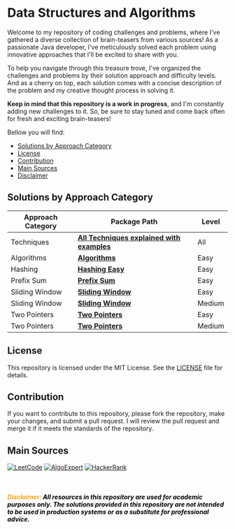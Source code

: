 # Data Structures and Algorithms

Welcome to my repository of coding challenges and problems, where I've gathered a diverse collection of brain-teasers from various sources! 
As a passionate Java developer, I've meticulously solved each problem using innovative approaches that I'll be excited to share with you.

To help you navigate through this treasure trove, I've organized the challenges and problems by their solution approach and difficulty levels. And as a cherry on top, each solution comes with a concise description of the problem and my creative thought process in solving it.

**Keep in mind that this repository is a work in progress**, and I'm constantly adding new challenges to it. So, be sure to stay tuned and come back often for fresh and exciting brain-teasers!

Bellow you will find:
<!-- TOC -->
  * [Solutions by Approach Category](#solutions-by-approach-category)
  * [License](#license)
  * [Contribution](#contribution)
  * [Main Sources](#main-sources)
  * [Disclaimer](#span-stylecolorffa116-disclaimerspan-span-stylecolorblackall-resources-in-this-repository-are-used-for-academic-purposes-only-the-solutions-provided-in-this-repository-are-not-intended-to-be-used-in-production-systems-or-as-a-substitute-for-professional-advice-span)
<!-- TOC -->


## Solutions by Approach Category

| Approach Category | Package Path                                                                                                                                                             | Level  |
|-------------------|--------------------------------------------------------------------------------------------------------------------------------------------------------------------------|--------|
| Techniques        | [**All Techniques explained with examples**](https://github.com/brunoliveiradev/Data_Structures_and_Algorithms/blob/master/src/main/java/dev/brunoliveiradev/techniques) | All    |
| Algorithms        | [**Algorithms**](https://github.com/brunoliveiradev/Data_Structures_and_Algorithms/blob/master/src/main/java/dev/brunoliveiradev/easy)                                   | Easy   |
| Hashing           | [**Hashing Easy**](https://github.com/brunoliveiradev/Data_Structures_and_Algorithms/blob/master/src/main/java/dev/brunoliveiradev/hashing/easy)                         | Easy   |
| Prefix Sum        | [**Prefix Sum**](https://github.com/brunoliveiradev/Data_Structures_and_Algorithms/blob/master/src/main/java/dev/brunoliveiradev/prefixSum/easy)                         | Easy   |
| Sliding Window    | [**Sliding Window**](https://github.com/brunoliveiradev/Data_Structures_and_Algorithms/blob/master/src/main/java/dev/brunoliveiradev/slidingWindow/easy)                 | Easy   |
| Sliding Window    | [**Sliding Window**](https://github.com/brunoliveiradev/Data_Structures_and_Algorithms/blob/master/src/main/java/dev/brunoliveiradev/slidingWindow/medium)               | Medium |
| Two Pointers      | [**Two Pointers**](https://github.com/brunoliveiradev/Data_Structures_and_Algorithms/blob/master/src/main/java/dev/brunoliveiradev/slidingWindow/easy)                   | Easy   |
| Two Pointers      | [**Two Pointers**](https://github.com/brunoliveiradev/Data_Structures_and_Algorithms/blob/master/src/main/java/dev/brunoliveiradev/slidingWindow/medium)                 | Medium |


## License

This repository is licensed under the MIT License. See the [LICENSE](LICENSE) file for details.

## Contribution

If you want to contribute to this repository, please fork the repository, make your changes, and submit a pull request. I will review the pull request and merge it if it meets the standards of the repository.


## Main Sources
[![LeetCode](https://img.shields.io/badge/-LeetCode-da8200?style=for-the-badge&logo=LeetCode&logoColor=ffa116&labelColor=black)](https://leetcode.com/brunoliveiradev/) [![AlgoExpert](https://img.shields.io/badge/-AlgoExpert-626ee3?style=for-the-badge&logo=atom&logoColor=brigthwhite&labelColor=black)](https://www.algoexpert.io/data-structures) [![HackerRank](https://img.shields.io/badge/-HackerRank-050c1b?style=for-the-badge&logo=hackerrank&logoColor=brigthwhite&labelColor=black)](https://www.hackerrank.com/brunoliveiradev)

<br>

#### <span style="color:#ffa116">*Disclaimer:</span> <span style="color:black">All resources in this repository are used for academic purposes only. The solutions provided in this repository are not intended to be used in production systems or as a substitute for professional advice.* </span>